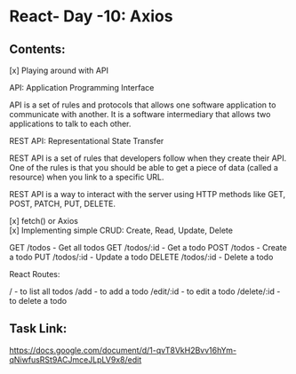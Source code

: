 # React- Day -10: Axios

## Contents:

[x] Playing around with API

API: Application Programming Interface

API is a set of rules and protocols that allows one software application to communicate with another. It is a software intermediary that allows two applications to talk to each other.

REST API: Representational State Transfer

REST API is a set of rules that developers follow when they create their API. One of the rules is that you should be able to get a piece of data (called a resource) when you link to a specific URL.

REST API is a way to interact with the server using HTTP methods like GET, POST, PATCH, PUT, DELETE.

[x] fetch() or Axios  
[x] Implementing simple CRUD: Create, Read, Update, Delete

GET /todos - Get all todos
GET /todos/:id - Get a todo
POST /todos - Create a todo
PUT /todos/:id - Update a todo
DELETE /todos/:id - Delete a todo

React Routes:

/ - to list all todos
/add - to add a todo
/edit/:id - to edit a todo
/delete/:id - to delete a todo

## Task Link:

https://docs.google.com/document/d/1-qvT8VkH2Bvv16hYm-qNiwfusRSt9ACJmceJLpLV9x8/edit
